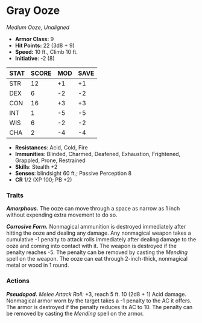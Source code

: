 # Gray Ooze

*Medium Ooze, Unaligned*

- **Armor Class:** 9
- **Hit Points:** 22 (3d8 + 9)
- **Speed:** 10 ft., Climb 10 ft.
- **Initiative**: -2 (8)

|STAT|SCORE|MOD|SAVE|
| --- | --- | --- | ---- |
| STR | 12 | +1 | +1 |
| DEX | 6 | -2 | -2 |
| CON | 16 | +3 | +3 |
| INT | 1 | -5 | -5 |
| WIS | 6 | -2 | -2 |
| CHA | 2 | -4 | -4 |

- **Resistances**: Acid, Cold, Fire
- **Immunities**: Blinded, Charmed, Deafened, Exhaustion, Frightened, Grappled, Prone, Restrained
- **Skills**: Stealth +2
- **Senses**: blindsight 60 ft.; Passive Perception 8
- **CR** 1/2 (XP 100; PB +2)

### Traits

***Amorphous.*** The ooze can move through a space as narrow as 1 inch without expending extra movement to do so.

***Corrosive Form.*** Nonmagical ammunition is destroyed immediately after hitting the ooze and dealing any damage. Any nonmagical weapon takes a cumulative -1 penalty to attack rolls immediately after dealing damage to the ooze and coming into contact with it. The weapon is destroyed if the penalty reaches -5. The penalty can be removed by casting the *Mending* spell on the weapon.
The ooze can eat through 2-inch-thick, nonmagical metal or wood in 1 round.


### Actions

***Pseudopod.*** *Melee Attack Roll:* +3, reach 5 ft. 10 (2d8 + 1) Acid damage. Nonmagical armor worn by the target takes a -1 penalty to the AC it offers. The armor is destroyed if the penalty reduces its AC to 10. The penalty can be removed by casting the *Mending* spell on the armor.
